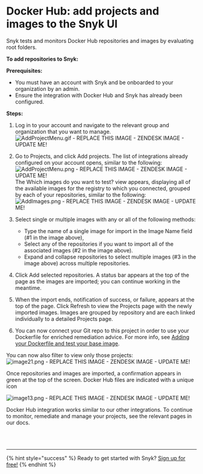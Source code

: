 # Docker Hub: add projects and images to the Snyk UI

Snyk tests and monitors Docker Hub repositories and images by evaluating root folders.

**To add repositories to Snyk:**

**Prerequisites:**

* You must have an account with Snyk and be onboarded to your organization by an admin.
* Ensure the integration with Docker Hub and Snyk has already been configured.

**Steps:**

1. Log in to your account and navigate to the relevant group and organization that you want to manage. ![AddProjectMenu.gif - REPLACE THIS IMAGE - ZENDESK IMAGE - UPDATE ME!](https://support.snyk.io/hc/article_attachments/360007147238/uuid-da316a4a-c823-cf03-f37f-5305446dc970-en.gif/)

2. Go to Projects, and click Add projects. The list of integrations already configured on your account opens, similar to the following: ![AddProjectMenu.png - REPLACE THIS IMAGE - ZENDESK IMAGE - UPDATE ME!](https://support.snyk.io/hc/article_attachments/360007065917/uuid-dd01aab7-482f-0fc2-01de-c2427a14a0e0-en.png/) 
   The Which images do you want to test? view appears, displaying all of the available images for the registry to which you connected, grouped by each of your repositories, similar to the following: ![AddImages.png - REPLACE THIS IMAGE - ZENDESK IMAGE - UPDATE ME!](https://support.snyk.io/hc/article_attachments/360007065937/uuid-bd9cf629-f5fb-b28b-1fc1-40df2367a7f9-en.png/)
3. Select single or multiple images with any or all of the following methods:
   * Type the name of a single image for import in the Image Name field \(\#1 in the image above\),
   * Select any of the repositories if you want to import all of the associated images \(\#2 in the image above\).
   * Expand and collapse repositories to select multiple images \(\#3 in the image above\) across multiple repositories.
4. Click Add selected repositories.
   A status bar appears at the top of the page as the images are imported; you can continue working in the meantime.
5. When the import ends, notification of success, or failure, appears at the top of the page. Click Refresh to view the Projects page with the newly imported images. Images are grouped by repository and are each linked individually to a detailed Projects page.
6. You can now connect your Git repo to this project in order to use your Dockerfile for enriched remediation advice. For more info, see [Adding your Dockerfile and test your base image](https://support.snyk.io/hc/articles/360003916218#UUID-9ab347a6-8af0-ef6c-5ebd-cec21fbfab29).

You can now also filter to view only those projects:![image21.png - REPLACE THIS IMAGE - ZENDESK IMAGE - UPDATE ME!](https://support.snyk.io/hc/article_attachments/360007147258/uuid-ce306bb8-1d6d-c895-bdb5-3a7cd551977b-en.png/)

Once repositories and images are imported, a confirmation appears in green at the top of the screen. Docker Hub files are indicated with a unique icon

![image13.png - REPLACE THIS IMAGE - ZENDESK IMAGE - UPDATE ME!](https://support.snyk.io/hc/article_attachments/360007147278/uuid-dde0b6df-e45a-b01f-827f-79c1b8a7524b-en.png/)

Docker Hub integration works similar to our other integrations. To continue to monitor, remediate and manage your projects, see the relevant pages in our docs.

 
<br><br><hr>

{% hint style="success" %}
Ready to get started with Snyk? [Sign up for free!](https://snyk.io/login?cta=sign-up&loc=footer&page=support_docs_page)
{% endhint %}